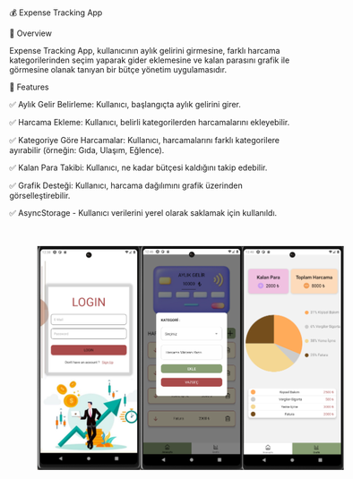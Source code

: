 💰 Expense Tracking App

📌 Overview

Expense Tracking App, kullanıcının aylık gelirini girmesine, farklı harcama kategorilerinden seçim yaparak gider eklemesine ve kalan parasını grafik ile görmesine olanak tanıyan bir bütçe yönetim uygulamasıdır.

🎯 Features

✅ Aylık Gelir Belirleme: Kullanıcı, başlangıçta aylık gelirini girer.

✅ Harcama Ekleme: Kullanıcı, belirli kategorilerden harcamalarını ekleyebilir.

✅ Kategoriye Göre Harcamalar: Kullanıcı, harcamalarını farklı kategorilere ayırabilir (örneğin: Gıda, Ulaşım, Eğlence).

✅ Kalan Para Takibi: Kullanıcı, ne kadar bütçesi kaldığını takip edebilir.

✅ Grafik Desteği: Kullanıcı, harcama dağılımını grafik üzerinden görselleştirebilir.

✅ AsyncStorage - Kullanıcı verilerini yerel olarak saklamak için kullanıldı.




<div style="display:flex; gap:20 ;margin:50px">
<img src="assets/images/1.png"  width="200" height="400">
<img src="assets/images/2.png"  width="200" height="400">
<img src="assets/images/3.png"  width="200" height="400">
</div>
